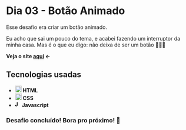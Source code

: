 # Dia 03 - Botão Animado

Esse desafio era criar um botão animado.

Eu acho que sai um pouco do tema, e acabei fazendo um interruptor da minha casa. Mas é o que eu digo: não deixa de ser um botão 🤷🏻‍♂️

<strong>Veja o site <a href="https://poveii-twentyonedayscoding.netlify.app/dia%2003%20-%20bot%C3%A3o%20animado/">aqui</a> ←<strong>

## Tecnologias usadas

- <strong>
    <img src="https://cdn.jsdelivr.net/gh/devicons/devicon/icons/html5/html5-original.svg" alt="HTML5 Icon" style="width: 18px;" /> 
      HTML
  </strong>
- <strong>
    <img src="https://cdn.jsdelivr.net/gh/devicons/devicon/icons/css3/css3-original.svg" alt="CSS3 Icon" style="width: 18px;" /> 
      CSS
  </strong>
- <strong>
     <img src="https://cdn.jsdelivr.net/gh/devicons/devicon/icons/javascript/javascript-original.svg" alt="Javascript Icon" style="width: 16px;" /> 
      Javascript
  </strong>

### Desafio concluído! Bora pro próximo! 🚀
